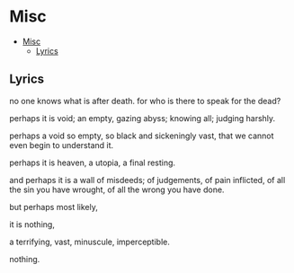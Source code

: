 # Misc

- [Misc](#misc)
  - [Lyrics](#lyrics)

## Lyrics

no one knows what is after death.
for who is there to speak for the dead?

perhaps it is void;
an empty, gazing abyss;
knowing all; judging harshly.

perhaps a void so empty,
so black and sickeningly vast,
that we cannot even begin to understand it.

perhaps it is heaven,
a utopia, a final resting.

and perhaps it is a wall of misdeeds;
of judgements, of pain inflicted,
of all the sin you have wrought,
of all the wrong you have done.

but perhaps most likely,

it is nothing,

a terrifying, vast, minuscule, imperceptible.

nothing.

